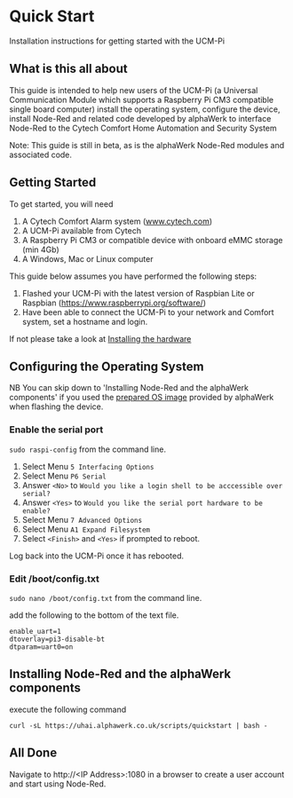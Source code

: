 # Quick Start
Installation instructions for getting started with the UCM-Pi

## What is this all about

This guide is intended to help new users of the UCM-Pi (a Universal Communication Module which supports a Raspberry Pi CM3 compatible single board computer) install the operating system, configure the device, install Node-Red and related code developed by alphaWerk to interface Node-Red to the Cytech Comfort Home Automation and Security System

Note: This guide is still in beta, as is the alphaWerk Node-Red modules and associated code.

## Getting Started

To get started, you will need

1. A Cytech Comfort Alarm system (www.cytech.com)  
2. A UCM-Pi available from Cytech
3. A Raspberry Pi CM3 or compatible device with onboard eMMC storage (min 4Gb)
4. A Windows, Mac or Linux computer

This guide below assumes you have performed the following steps:

1.  Flashed your UCM-Pi with the latest version of Raspbian Lite or Raspbian (https://www.raspberrypi.org/software/)
2.  Have been able to connect the UCM-Pi to your network and Comfort system, set a hostname and login.

If not please take a look at [Installing the hardware](Hardware.md)

## Configuring the Operating System

NB You can skip down to 'Installing Node-Red and the alphaWerk components' if you used the [prepared OS image](https://uhai.alphawerk.co.uk/scripts/cm_alphawerk.img.zip) provided by alphaWerk when flashing the device. 

### Enable the serial port 

`sudo raspi-config` from the command line.

1. Select Menu `5 Interfacing Options`
2. Select Menu `P6 Serial`
3. Answer `<No>` to `Would you like a login shell to be acccessible over serial?`
4. Answer `<Yes>` to `Would you like the serial port hardware to be enable?`
5. Select Menu `7 Advanced Options`
6. Select Menu `A1 Expand Filesystem`
5. Select `<Finish>` and `<Yes>` if prompted to reboot. 

Log back into the UCM-Pi once it has rebooted.

### Edit /boot/config.txt

`sudo nano /boot/config.txt` from the command line.

add the following to the bottom of the text file.

```
enable_uart=1
dtoverlay=pi3-disable-bt
dtparam=uart0=on
```

## Installing Node-Red and the alphaWerk components

execute the following command

```
curl -sL https://uhai.alphawerk.co.uk/scripts/quickstart | bash -
```

## All Done

Navigate to http://\<IP Address\>:1080 in a browser to create a user account and start using Node-Red.

